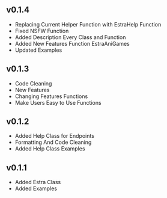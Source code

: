 ## v0.1.4
- Replacing Current Helper Function with EstraHelp Function
- Fixed NSFW Function
- Added Description Every Class and Function
- Added New Features Function EstraAniGames
- Updated Examples

## v0.1.3
- Code Cleaning
- New Features
- Changing Features Functions
- Make Users Easy to Use Functions

## v0.1.2
- Added Help Class for Endpoints
- Formatting And Code Cleaning
- Added Help Class Examples

## v0.1.1
- Added Estra Class
- Added Examples